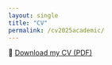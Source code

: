 ```yaml
---
layout: single
title: "CV"
permalink: /cv2025academic/
---
```


📄 [Download my CV (PDF)](/assets/files/cv2025academic.pdf)
